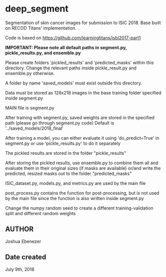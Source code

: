 # deep_segment
Segmentation of skin cancer images for submission to ISIC 2018. Base built on RECOD Titans' implementation.

Code is based on https://github.com/learningtitans/isbi2017-part1

**IMPORTANT: Please note all default paths in segment.py, pickle_results.py, and ensemble.py**

Please create folders 'pickled_results' and 'predicted_masks' within this directory. Change the relevant paths inside pickle_result.py and ensemble.py otherwise.

A folder by name 'saved_models' must exist outside this directory.

Data must be stored as 128x218 images in the base training folder specified inside segment.py

MAIN file is segment.py

After training with segment.py, saved weights are stored in the specified path (please go through segment.py code) Default is '../saved_models/2018_final'

After training a model, you can either evaluate it using 'do_predict=True' in segment.py or use 'pickle_results.py' to do it separately

The pickled results are stored in the folder "pickle_results"

After storing the pickled results, use ensemble.py to combine them all and evaluate them in their original sizes (if masks are available) or/and write the predicted, resized masks out to the folder "predicted_masks"

ISIC_dataset.py, models.py, and metrics.py are used by the main file

post_process.py contains the function for post-processing, but is not used by the main file since the function is also written inside segment.py

Change the numpy random seed to create a different training-validation split and different random weights

## AUTHOR
Joshua Ebenezer

## Date created
July 9th, 2018
